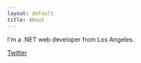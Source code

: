 ```yaml
---
layout: default
title: About
---
```


I'm a .NET web developer from Los Angeles.

[Twitter](https://www.twitter.com/glenpe)